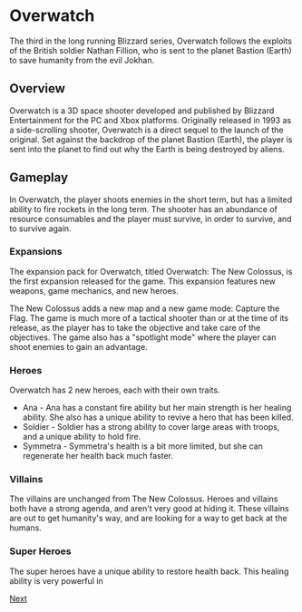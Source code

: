 # Overwatch

The third in the long running Blizzard series, Overwatch follows the exploits of the British soldier Nathan Fillion, who is sent to the planet Bastion (Earth) to save humanity from the evil Jokhan.

## Overview

Overwatch is a 3D space shooter developed and published by Blizzard Entertainment for the PC and Xbox platforms. Originally released in 1993 as a side-scrolling shooter, Overwatch is a direct sequel to the launch of the original. Set against the backdrop of the planet Bastion (Earth), the player is sent into the planet to find out why the Earth is being destroyed by aliens.

## Gameplay

In Overwatch, the player shoots enemies in the short term, but has a limited ability to fire rockets in the long term. The shooter has an abundance of resource consumables and the player must survive, in order to survive, and to survive again.

### Expansions

The expansion pack for Overwatch, titled Overwatch: The New Colossus, is the first expansion released for the game. This expansion features new weapons, game mechanics, and new heroes.

The New Colossus adds a new map and a new game mode: Capture the Flag. The game is much more of a tactical shooter than or at the time of its release, as the player has to take the objective and take care of the objectives. The game also has a "spotlight mode" where the player can shoot enemies to gain an advantage.

### Heroes

Overwatch has 2 new heroes, each with their own traits.

*   Ana - Ana has a constant fire ability but her main strength is her healing ability. She also has a unique ability to revive a hero that has been killed.
*   Soldier - Soldier has a strong ability to cover large areas with troops, and a unique ability to hold fire.
*    Symmetra - Symmetra's health is a bit more limited, but she can regenerate her health back much faster.



### Villains

The villains are unchanged from The New Colossus. Heroes and villains both have a strong agenda, and aren't very good at hiding it. These villains are out to get humanity's way, and are looking for a way to get back at the humans.

### Super Heroes

The super heroes have a unique ability to restore health back. This healing ability is very powerful in

[Next](252.md)
